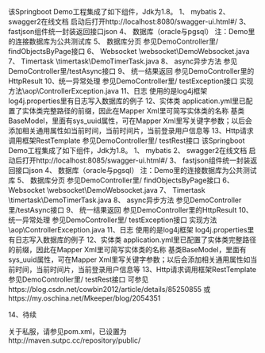 ﻿该Springboot Demo工程集成了如下组件，Jdk为1.8。 1、 mybatis 2、 swagger2在线文档
启动后打开http://localhost:8080/swagger-ui.html#/
3、 fastjson组件统一封装返回接口json 4、 数据库（oracle与pgsql） 注：Demo里的连接数据库为公共测试库 5、 数据库分页 参见DemoController里/
findObjectsByPage接口 6、 Websocket \websocket\DemoWebsocket.java 7、 Timertask
\timertask\DemoTimerTask.java 8、 async异步方法 参见DemoController里/testAsync接口 9、 统一结果返回
参见DemoController里的HttpResult 10、统一异常处理 参见DemoController里/ testException接口
实现方法\aop\ControllerException.java 11、日志 使用的是log4j框架 log4j.properties里有日志写入数据库的例子 12、实体类
application.yml里已配置了实体类完整路径的前缀，因此在Mapper Xml里可简写实体类的名称 基类BaseModel，里面有sys_uuid属性，可在Mapper
Xml里写关键字参数；以后会添加相关通用属性如当前时间，当前时间片，当前登录用户信息等 13、Http请求调用框架RestTemplate 参见DemoController里/ testRest接口
﻿该Springboot Demo工程集成了如下组件，Jdk为1.8。
1、	mybatis
2、	swagger2在线文档
启动后打开http://localhost:8085/swagger-ui.html#/
3、	fastjson组件统一封装返回接口json
4、	数据库（oracle与pgsql）
注：Demo里的连接数据库为公共测试库
5、	数据库分页
参见DemoController里/ findObjectsByPage接口
6、	Websocket
\websocket\DemoWebsocket.java
7、	Timertask
\timertask\DemoTimerTask.java
8、	async异步方法
参见DemoController里/testAsync接口
9、	统一结果返回
参见DemoController里的HttpResult
10、统一异常处理
参见DemoController里/ testException接口
实现方法\aop\ControllerException.java
11、日志
使用的是log4j框架
log4j.properties里有日志写入数据库的例子
12、实体类
application.yml里已配置了实体类完整路径的前缀，因此在Mapper Xml里可简写实体类的名称
基类BaseModel，里面有sys_uuid属性，可在Mapper Xml里写关键字参数；以后会添加相关通用属性如当前时间，当前时间片，当前登录用户信息等
13、Http请求调用框架RestTemplate
参见DemoController里/ testRest接口
可参见https://blog.csdn.net/cowbin2012/article/details/85250855
或https://my.oschina.net/Mkeeper/blog/2054351

14、待续

关于私服，请参见pom.xml，已设置为http://maven.sutpc.cc/repository/public/
